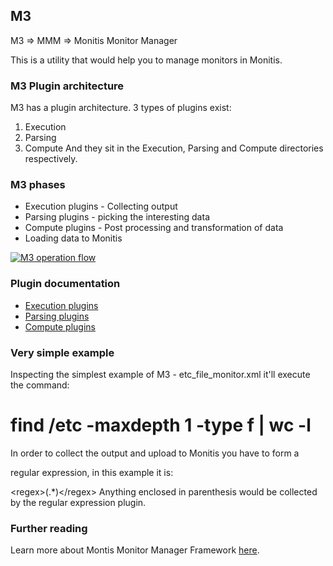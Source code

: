 ## M3

M3 => MMM => Monitis Monitor Manager

This is a utility that would help you to manage monitors in Monitis.

### M3 Plugin architecture

M3 has a plugin architecture. 3 types of plugins exist:
 1. Execution
 2. Parsing
 3. Compute
And they sit in the Execution, Parsing and Compute directories respectively.

### M3 phases

 * Execution plugins - Collecting output
 * Parsing plugins - picking the interesting data
 * Compute plugins - Post processing and transformation of data
 * Loading data to Monitis

<a href="http://blog.monitis.com/wp-content/uploads/2012/02/M3Flow.png"><img src="http://blog.monitis.com/wp-content/uploads/2012/02/M3Flow.png" title="M3 operation flow" /></a>

### Plugin documentation

 * <a href="https://github.com/monitisexchange/Monitis-Linux-Scripts/blob/master/M3v3/MonitisMonitorManager/lib/MonitisMonitorManager/Execution/README.md">Execution plugins</a>
 * <a href="https://github.com/monitisexchange/Monitis-Linux-Scripts/blob/master/M3v3/MonitisMonitorManager/lib/MonitisMonitorManager/Parsing/README.md">Parsing plugins</a>
 * <a href="https://github.com/monitisexchange/Monitis-Linux-Scripts/blob/master/M3v3/MonitisMonitorManager/lib/MonitisMonitorManager/Compute/README.md">Compute plugins</a>

### Very simple example

Inspecting the simplest example of M3 - etc&#95;file&#95;monitor.xml it'll
execute the command:

 # find /etc -maxdepth 1 -type f | wc -l

In order to collect the output and upload to Monitis you have to form a

regular expression, in this example it is:

&lt;regex&gt;(.*)&lt;/regex&gt;
Anything enclosed in parenthesis would be collected by the regular expression
plugin.

### Further reading
Learn more about Montis Monitor Manager Framework <a href="http://blog.monitis.com/index.php/tag/m3/">here</a>.
